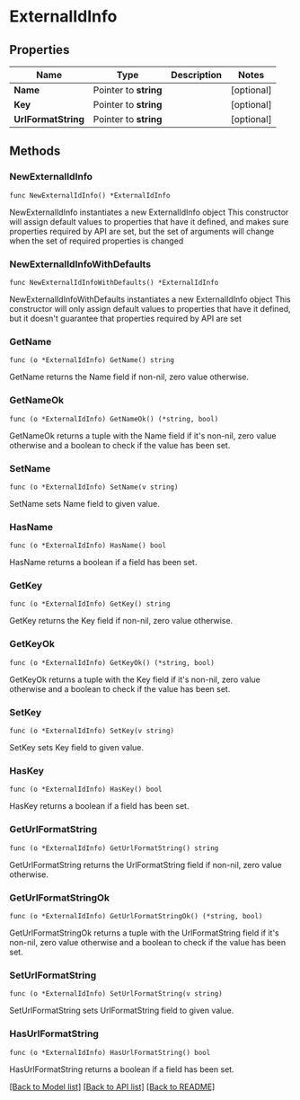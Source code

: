 # ExternalIdInfo

## Properties

Name | Type | Description | Notes
------------ | ------------- | ------------- | -------------
**Name** | Pointer to **string** |  | [optional] 
**Key** | Pointer to **string** |  | [optional] 
**UrlFormatString** | Pointer to **string** |  | [optional] 

## Methods

### NewExternalIdInfo

`func NewExternalIdInfo() *ExternalIdInfo`

NewExternalIdInfo instantiates a new ExternalIdInfo object
This constructor will assign default values to properties that have it defined,
and makes sure properties required by API are set, but the set of arguments
will change when the set of required properties is changed

### NewExternalIdInfoWithDefaults

`func NewExternalIdInfoWithDefaults() *ExternalIdInfo`

NewExternalIdInfoWithDefaults instantiates a new ExternalIdInfo object
This constructor will only assign default values to properties that have it defined,
but it doesn't guarantee that properties required by API are set

### GetName

`func (o *ExternalIdInfo) GetName() string`

GetName returns the Name field if non-nil, zero value otherwise.

### GetNameOk

`func (o *ExternalIdInfo) GetNameOk() (*string, bool)`

GetNameOk returns a tuple with the Name field if it's non-nil, zero value otherwise
and a boolean to check if the value has been set.

### SetName

`func (o *ExternalIdInfo) SetName(v string)`

SetName sets Name field to given value.

### HasName

`func (o *ExternalIdInfo) HasName() bool`

HasName returns a boolean if a field has been set.

### GetKey

`func (o *ExternalIdInfo) GetKey() string`

GetKey returns the Key field if non-nil, zero value otherwise.

### GetKeyOk

`func (o *ExternalIdInfo) GetKeyOk() (*string, bool)`

GetKeyOk returns a tuple with the Key field if it's non-nil, zero value otherwise
and a boolean to check if the value has been set.

### SetKey

`func (o *ExternalIdInfo) SetKey(v string)`

SetKey sets Key field to given value.

### HasKey

`func (o *ExternalIdInfo) HasKey() bool`

HasKey returns a boolean if a field has been set.

### GetUrlFormatString

`func (o *ExternalIdInfo) GetUrlFormatString() string`

GetUrlFormatString returns the UrlFormatString field if non-nil, zero value otherwise.

### GetUrlFormatStringOk

`func (o *ExternalIdInfo) GetUrlFormatStringOk() (*string, bool)`

GetUrlFormatStringOk returns a tuple with the UrlFormatString field if it's non-nil, zero value otherwise
and a boolean to check if the value has been set.

### SetUrlFormatString

`func (o *ExternalIdInfo) SetUrlFormatString(v string)`

SetUrlFormatString sets UrlFormatString field to given value.

### HasUrlFormatString

`func (o *ExternalIdInfo) HasUrlFormatString() bool`

HasUrlFormatString returns a boolean if a field has been set.


[[Back to Model list]](../README.md#documentation-for-models) [[Back to API list]](../README.md#documentation-for-api-endpoints) [[Back to README]](../README.md)


